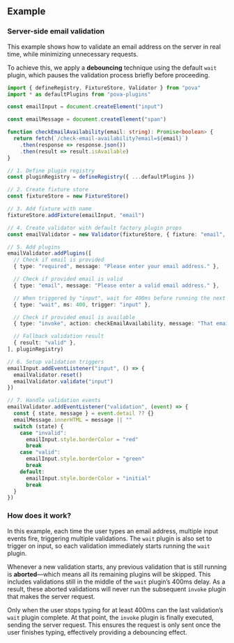 ## Example

### Server-side email validation

This example shows how to validate an email address on the server in real time, while minimizing unnecessary requests.

To achieve this, we apply a **debouncing** technique using the default `wait` plugin, which pauses the validation process briefly before proceeding.

```typescript
import { defineRegistry, FixtureStore, Validator } from "pova"
import * as defaultPlugins from "pova-plugins"

const emailInput = document.createElement("input")

const emailMessage = document.createElement("span")

function checkEmailAvailability(email: string): Promise<boolean> {
  return fetch(`/check-email-availability?email=${email}`)
    .then(response => response.json())
    .then(result => result.isAvailable)
}

// 1. Define plugin registry
const pluginRegistry = defineRegistry({ ...defaultPlugins })

// 2. Create fixture store
const fixtureStore = new FixtureStore()

// 3. Add fixture with name
fixtureStore.addFixture(emailInput, "email")

// 4. Create validator with default factory plugin props
const emailValidator = new Validator(fixtureStore, { fixture: "email", result: "invalid" })

// 5. Add plugins
emailValidator.addPlugins([
  // Check if email is provided
  { type: "required", message: "Please enter your email address." },

  // Check if provided email is valid
  { type: "email", message: "Please enter a valid email address." },

  // When triggered by "input", wait for 400ms before running the next plugin
  { type: "wait", ms: 400, trigger: "input" },

  // Check if provided email is available
  { type: "invoke", action: checkEmailAvailability, message: "That email is not available." },

  // Fallback validation result
  { result: "valid" },
], pluginRegistry)

// 6. Setup validation triggers
emailInput.addEventListener("input", () => {
  emailValidator.reset()
  emailValidator.validate("input")
})

// 7. Handle validation events
emailValidator.addEventListener("validation", (event) => {
  const { state, message } = event.detail ?? {}
  emailMessage.innerHTML = message || ""
  switch (state) {
    case "invalid":
      emailInput.style.borderColor = "red"
      break
    case "valid":
      emailInput.style.borderColor = "green"
      break
    default:
      emailInput.style.borderColor = "initial"
      break
  }
})
```

### How does it work?

In this example, each time the user types an email address, multiple input events fire, triggering multiple validations. The `wait` plugin is also set to trigger on input, so each validation immediately starts running the `wait` plugin.

Whenever a new validation starts, any previous validation that is still running is **aborted**—which means all its remaining plugins will be skipped. This includes validations still in the middle of the `wait` plugin’s 400ms delay. As a result, these aborted validations will never run the subsequent `invoke` plugin that makes the server request.

Only when the user stops typing for at least 400ms can the last validation’s `wait` plugin complete. At that point, the `invoke` plugin is finally executed, sending the server request. This ensures the request is only sent once the user finishes typing, effectively providing a debouncing effect.
